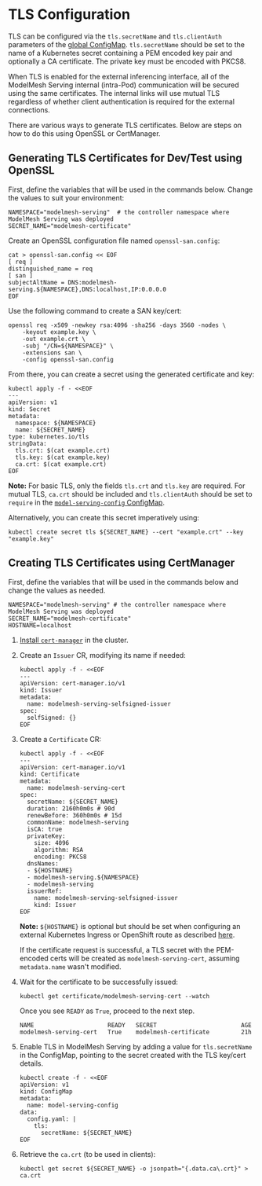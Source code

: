 # TLS Configuration

TLS can be configured via the `tls.secretName` and `tls.clientAuth` parameters of the [global ConfigMap](./README.md). `tls.secretName` should be set to the name of a Kubernetes secret containing a PEM encoded key pair and optionally a CA certificate. The private key must be encoded with PKCS8.

When TLS is enabled for the external inferencing interface, all of the ModelMesh Serving internal (intra-Pod) communication will be secured using the same certificates. The internal links will use mutual TLS regardless of whether client authentication is required for the external connections.

There are various ways to generate TLS certificates. Below are steps on how to do this using OpenSSL or CertManager.

## Generating TLS Certificates for Dev/Test using OpenSSL

First, define the variables that will be used in the commands below. Change the values to suit your environment:

```shell
NAMESPACE="modelmesh-serving"  # the controller namespace where ModelMesh Serving was deployed
SECRET_NAME="modelmesh-certificate"
```

Create an OpenSSL configuration file named `openssl-san.config`:

```shell
cat > openssl-san.config << EOF
[ req ]
distinguished_name = req
[ san ]
subjectAltName = DNS:modelmesh-serving.${NAMESPACE},DNS:localhost,IP:0.0.0.0
EOF
```

Use the following command to create a SAN key/cert:

```shell
openssl req -x509 -newkey rsa:4096 -sha256 -days 3560 -nodes \
    -keyout example.key \
    -out example.crt \
    -subj "/CN=${NAMESPACE}" \
    -extensions san \
    -config openssl-san.config
```

From there, you can create a secret using the generated certificate and key:

```shell
kubectl apply -f - <<EOF
---
apiVersion: v1
kind: Secret
metadata:
  namespace: ${NAMESPACE}
  name: ${SECRET_NAME}
type: kubernetes.io/tls
stringData:
  tls.crt: $(cat example.crt)
  tls.key: $(cat example.key)
  ca.crt: $(cat example.crt)
EOF
```

**Note:** For basic TLS, only the fields `tls.crt` and `tls.key` are required. For mutual TLS, `ca.crt` should be included and `tls.clientAuth` should be set to `require` in the [`model-serving-config` ConfigMap](./README.md).

Alternatively, you can create this secret imperatively using:

```
kubectl create secret tls ${SECRET_NAME} --cert "example.crt" --key "example.key"
```

## Creating TLS Certificates using CertManager

First, define the variables that will be used in the commands below and change the values as needed.

```shell
NAMESPACE="modelmesh-serving" # the controller namespace where ModelMesh Serving was deployed
SECRET_NAME="modelmesh-certificate"
HOSTNAME=localhost
```

1.  [Install `cert-manager`](https://cert-manager.io/docs/installation/) in the cluster.

2.  Create an `Issuer` CR, modifying its name if needed:

    ```shell
    kubectl apply -f - <<EOF
    ---
    apiVersion: cert-manager.io/v1
    kind: Issuer
    metadata:
      name: modelmesh-serving-selfsigned-issuer
    spec:
      selfSigned: {}
    EOF
    ```

3.  Create a `Certificate` CR:

    ```shell
    kubectl apply -f - <<EOF
    ---
    apiVersion: cert-manager.io/v1
    kind: Certificate
    metadata:
      name: modelmesh-serving-cert
    spec:
      secretName: ${SECRET_NAME}
      duration: 2160h0m0s # 90d
      renewBefore: 360h0m0s # 15d
      commonName: modelmesh-serving
      isCA: true
      privateKey:
        size: 4096
        algorithm: RSA
        encoding: PKCS8
      dnsNames:
      - ${HOSTNAME}
      - modelmesh-serving.${NAMESPACE}
      - modelmesh-serving
      issuerRef:
        name: modelmesh-serving-selfsigned-issuer
        kind: Issuer
    EOF
    ```

    **Note:** `${HOSTNAME}` is optional but should be set when configuring an external Kubernetes Ingress or OpenShift route as described [here](./README.md#exposing-an-external-endpoint-using-an-openshift-route).

    If the certificate request is successful, a TLS secret with the PEM-encoded certs will be created as `modelmesh-serving-cert`, assuming `metadata.name` wasn't modified.

4.  Wait for the certificate to be successfully issued:

    ```shell
    kubectl get certificate/modelmesh-serving-cert --watch
    ```

    Once you see `READY` as `True`, proceed to the next step.

    ```
    NAME                     READY   SECRET                        AGE
    modelmesh-serving-cert   True    modelmesh-certificate         21h
    ```

5.  Enable TLS in ModelMesh Serving by adding a value for `tls.secretName` in the ConfigMap, pointing to the secret created with the TLS key/cert details.

    ```shell
    kubectl create -f - <<EOF
    apiVersion: v1
    kind: ConfigMap
    metadata:
      name: model-serving-config
    data:
      config.yaml: |
        tls:
          secretName: ${SECRET_NAME}
    EOF
    ```

6.  Retrieve the `ca.crt` (to be used in clients):

    ```shell
    kubectl get secret ${SECRET_NAME} -o jsonpath="{.data.ca\.crt}" > ca.crt
    ```
